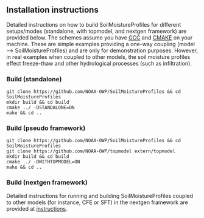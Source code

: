 ## Installation instructions
Detailed instructions on how to build SoilMoistureProfiles for different setups/modes (standalone, with topmodel, and nextgen framework) are provided below. The schemes assume you have [GCC](https://gcc.gnu.org) and [CMAKE](https://cmake.org/) on your machine. These are simple examples providing a one-way coupling (model --> SoilMoistureProfiles) and are only for demonstration purposes. However, in real examples when coupled to other models, the soil moisture profiles effect freeze-thaw and other hydrological processes (such as infiltration).

### Build (standalone)
 ```
 git clone https://github.com/NOAA-OWP/SoilMoistureProfiles && cd SoilMoistureProfiles
 mkdir build && cd build
 cmake ../ -DSTANDALONE=ON
 make && cd ..
 ```

### Build (pseudo framework)
 ```
 git clone https://github.com/NOAA-OWP/SoilMoistureProfiles && cd SoilMoistureProfiles 
 git clone https://github.com/NOAA-OWP/topmodel extern/topmodel
 mkdir build && cd build
 cmake ../ -DWITHTOPMODEL=ON
 make && cd ..
 ```
 
 ### Build (nextgen framework)
 Detailed instructions for running and building SoilMoistureProfiles coupled to other models (for instance, CFE or SFT) in the nextgen framework are provided at [instructions](https://github.com/NOAA-OWP/SoilFreezeThaw/blob/master/INSTALL.md).
 